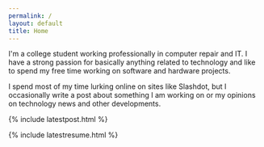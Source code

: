 ```yaml
---
permalink: /
layout: default
title: Home
---
```


I'm a college student working professionally in computer repair and IT. I have a
strong passion for basically anything related to technology and like to spend my
free time working on software and hardware projects.

I spend most of my time lurking online on sites like Slashdot, but I occasionally
write a post about something I am working on or my opinions on technology news and
other developments.

{% include latestpost.html %}

{% include latestresume.html %}
